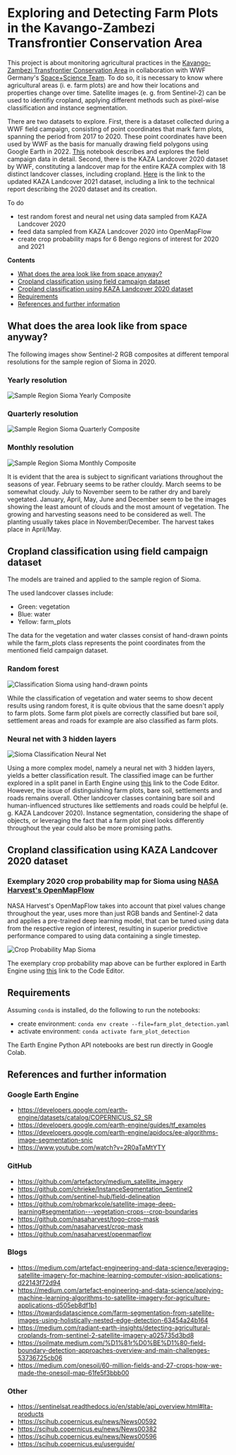 # Exploring and Detecting Farm Plots in the Kavango-Zambezi Transfrontier Conservation Area

This project is about monitoring agricultural practices in the [Kavango-Zambezi Transfrontier Conservation Area](https://space-science.wwf.de/KAZAStory/)
in collaboration with WWF Germany's [Space+Science Team](https://space-science.wwf.de/).
To do so, it is necessary to know where agricultural areas (i. e. farm plots) are and how their locations and properties change over time.
Satellite images (e. g. from Sentinel-2) can be used to identifiy cropland, applying different methods such as pixel-wise classification and instance segmentation.

There are two datasets to explore.
First, there is a dataset collected during a WWF field campaign, consisting of point coordinates that mark farm plots, spanning the period from 2017 to 2020.
These point coordinates have been used by WWF as the basis for manually drawing field polygons using Google Earth in 2022.
[This](https://github.com/alexvmt/farm_plot_detection/blob/main/exploring_farm_plot_polygons_and_points.ipynb) notebook describes and explores the field campaign data in detail.
Second, there is the KAZA Landcover 2020 dataset by WWF, constituting a landcover map for the entire KAZA complex with 18 distinct landcover classes, including cropland.
[Here](https://space-science.wwf.de/KAZAlandcover/) is the link to the updated KAZA Landcover 2021 dataset, including a link to the technical report describing the 2020 dataset and its creation.

To do

- test random forest and neural net using data sampled from KAZA Landcover 2020
- feed data sampled from KAZA Landcover 2020 into OpenMapFlow
- create crop probability maps for 6 Bengo regions of interest for 2020 and 2021



**Contents**

- [What does the area look like from space anyway?](#what-does-the-area-look-like-from-space-anyway)
- [Cropland classification using field campaign dataset](#cropland-classification-using-field-campaign-dataset)
- [Cropland classification using KAZA Landcover 2020 dataset](#cropland-classification-using-KAZA-Landcover-2020-dataset)
- [Requirements](#requirements)
- [References and further information](#references-and-further-information)



## What does the area look like from space anyway?

The following images show Sentinel-2 RGB composites at different temporal resolutions for the sample region of Sioma in 2020.

### Yearly resolution

![Sample Region Sioma Yearly Composite](visualizations/sample_region_sioma_yearly_composite.png 'Sample Region Sioma Yearly Composite')

### Quarterly resolution

![Sample Region Sioma Quarterly Composite](visualizations/sample_region_sioma_quarterly_composite.png 'Sample Region Sioma Quarterly Composite')

### Monthly resolution

![Sample Region Sioma Monthly Composite](visualizations/sample_region_sioma_monthly_composite.png 'Sample Region Sioma Monthly Composite')

It is evident that the area is subject to significant variations throughout the seasons of year.
February seems to be rather clouldy.
March seems to be somewhat cloudy.
July to November seem to be rather dry and barely vegetated.
January, April, May, June and December seem to be the images showing the least amount of clouds and the most amount of vegetation.
The growing and harvesting seasons need to be considered as well. The planting usually takes place in November/December.
The harvest takes place in April/May.



## Cropland classification using field campaign dataset

The models are trained and applied to the sample region of Sioma.

The used landcover classes include:

- Green: vegetation
- Blue: water
- Yellow: farm_plots

The data for the vegetation and water classes consist of hand-drawn points while the farm_plots class represents the point coordinates from the mentioned field campaign dataset.

### Random forest

![Classification Sioma using hand-drawn points](visualizations/classification_sioma_using_hand_drawn_points.png 'Classification Sioma using hand-drawn points')

While the classification of vegetation and water seems to show decent results using random forest, it is quite obvious that the same doesn't apply to farm plots.
Some farm plot pixels are correctly classified but bare soil, settlement areas and roads for example are also classified as farm plots.

### Neural net with 3 hidden layers

![Sioma Classification Neural Net](visualizations/sioma_classification_neural_net.png 'Sioma Classification Neural Net')

Using a more complex model, namely a neural net with 3 hidden layers, yields a better classification result.
The classified image can be further explored in a split panel in Earth Engine using [this](https://code.earthengine.google.com/8c8143278fec66f262ff87e0469cdab8) link to the Code Editor.
However, the issue of distinguishing farm plots, bare soil, settlements and roads remains overall.
Other landcover classes containing bare soil and human-influenced structures like settlements and roads could be helpful (e. g. KAZA Landcover 2020).
Instance segmentation, considering the shape of objects, or leveraging the fact that a farm plot pixel looks differently throughout the year could also be more promising paths.



## Cropland classification using KAZA Landcover 2020 dataset

### Exemplary 2020 crop probability map for Sioma using [NASA Harvest's OpenMapFlow](https://github.com/nasaharvest/openmapflow)

NASA Harvest's OpenMapFlow takes into account that pixel values change throughout the year, uses more than just RGB bands and Sentinel-2 data and applies a pre-trained deep learning model,
that can be tuned using data from the respective region of interest, resulting in superior predictive performance compared to using data containing a single timestep.

![Crop Probability Map Sioma](visualizations/crop_probability_map_sioma.png 'Crop Probability Map Sioma')

The exemplary crop probability map above can be further explored in Earth Engine using [this](https://code.earthengine.google.com/27b9028bf982e8cd50f986c4d4002d24) link to the Code Editor.



## Requirements

Assuming `conda` is installed, do the following to run the notebooks:

- create environment: `conda env create --file=farm_plot_detection.yaml`
- activate environment: `conda activate farm_plot_detection`

The Earth Engine Python API notebooks are best run directly in Google Colab.



## References and further information

### Google Earth Engine

- https://developers.google.com/earth-engine/datasets/catalog/COPERNICUS_S2_SR
- https://developers.google.com/earth-engine/guides/tf_examples
- https://developers.google.com/earth-engine/apidocs/ee-algorithms-image-segmentation-snic
- https://www.youtube.com/watch?v=2R0aTaMtYTY

### GitHub

- https://github.com/artefactory/medium_satellite_imagery
- https://github.com/chrieke/InstanceSegmentation_Sentinel2
- https://github.com/sentinel-hub/field-delineation
- https://github.com/robmarkcole/satellite-image-deep-learning#segmentation---vegetation-crops--crop-boundaries
- https://github.com/nasaharvest/togo-crop-mask
- https://github.com/nasaharvest/crop-mask
- https://github.com/nasaharvest/openmapflow

### Blogs

- https://medium.com/artefact-engineering-and-data-science/leveraging-satellite-imagery-for-machine-learning-computer-vision-applications-d22143f72d94
- https://medium.com/artefact-engineering-and-data-science/applying-machine-learning-algorithms-to-satellite-imagery-for-agriculture-applications-d505eb8df1b1
- https://towardsdatascience.com/farm-segmentation-from-satellite-images-using-holistically-nested-edge-detection-63454a24b164
- https://medium.com/radiant-earth-insights/detecting-agricultural-croplands-from-sentinel-2-satellite-imagery-a025735d3bd8
- https://soilmate.medium.com/%D1%81r%D0%BE%D1%80-field-boundary-detection-approaches-overview-and-main-challenges-53736725cb06
- https://medium.com/onesoil/60-million-fields-and-27-crops-how-we-made-the-onesoil-map-61fe5f3bbb00

### Other

- https://sentinelsat.readthedocs.io/en/stable/api_overview.html#lta-products
- https://scihub.copernicus.eu/news/News00592
- https://scihub.copernicus.eu/news/News00382
- https://scihub.copernicus.eu/news/News00596
- https://scihub.copernicus.eu/userguide/
